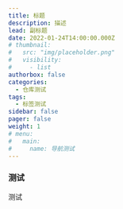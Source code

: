 ```yaml
---
title: 标题
description: 描述
lead: 副标题
date: 2022-01-24T14:00:00.000Z
# thumbnail:
#   src: "img/placeholder.png"
#   visibility:
#     - list
authorbox: false
categories:
  - 仓库测试
tags:
  - 标签测试
sidebar: false
pager: false
weight: 1
# menu:
#   main:
#     name: 导航测试
---
```


### 测试

测试